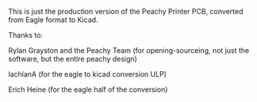 This is just the production version of the Peachy Printer PCB, converted from Eagle format to Kicad.


Thanks to:

Rylan Grayston and the Peachy Team (for opening-sourceing, not just the 
					software, but the entire peachy design)

lachlanA (for the eagle to kicad conversion ULP)

Erich Heine (for the eagle half of the conversion)
